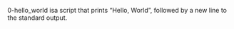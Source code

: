 0-hello_world isa script that prints “Hello, World”, followed by a new line to the standard output.
